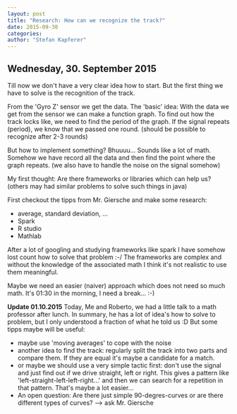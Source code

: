 ```yaml
---
layout: post
title: "Research: How can we recognize the track?"
date: 2015-09-30
categories:
author: "Stefan Kapferer"
---
```

## Wednesday, 30. September 2015

Till now we don't have a very clear idea how to start.
But the first thing we have to solve is the recognition of the track.

From the 'Gyro Z' sensor we get the data. The 'basic' idea: 
With the data we get from the sensor we can make a function graph.
To find out how the track locks like, we need to find the period of the graph.
If the signal repeats (period), we know that we passed one round. (should
be possible to recognize after 2-3 rounds)

But how to implement something? Bhuuuu... Sounds like a lot of math.
Somehow we have record all the data and then find the point where the graph repeats.
(we also have to handle the noise on the signal somehow)

My first thought: Are there frameworks or libraries which can help us?
(others may had similar problems to solve such things in java)

First checkout the tipps from Mr. Giersche and make some research:

 - average, standard deviation, ...
 - Spark
 - R studio
 - Mathlab

After a lot of googling and studying frameworks like spark I have somehow lost count how to solve that problem :-/
The frameworks are complex and without the knowledge of the associated math I think it's not realistic to use them meaningful.

Maybe we need an easier (naiver) approach which does not need so much math.
It's 01:30 in the morning, I need a break... :-)

**Update 01.10.2015**
Today, Me and Roberto, we had a little talk to a math professor after lunch.
In summary, he has a lot of idea's how to solve to problem, but I only understood a fraction of what he told us :D
But some tipps maybe will be useful: 

 - maybe use 'moving averages' to cope with the noise
 - another idea to find the track: regularly split the track into two parts and compare them. If they are equal it's maybe a candidate for a match.
 - or maybe we should use a very simple tactic first: don't use the signal and just find out if we drive straight, left or right. This gives a pattern like 'left-straight-left-left-right...' and then we can search for a repetition in that pattern. That's maybe a lot easier...
 - An open question: Are there just simple 90-degres-curves or are there different types of curves? --> ask Mr. Giersche




